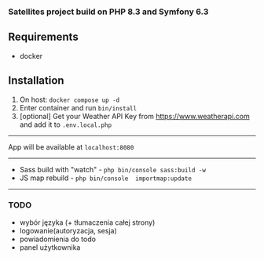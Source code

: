 ### Satellites project build on PHP 8.3 and Symfony 6.3

## Requirements
- docker

## Installation
1. On host: `docker compose up -d`
2. Enter container and run `bin/install`  
3. [optional] Get your Weather API Key from https://www.weatherapi.com and add it to `.env.local.php`

---

App will be available at `localhost:8080`

---

- Sass build with "watch" - `php bin/console sass:build -w`
- JS map rebuild - `php bin/console  importmap:update`

---
### TODO
- wybór języka (+ tłumaczenia całej strony)
- logowanie(autoryzacja, sesja)
- powiadomienia do todo
- panel użytkownika
